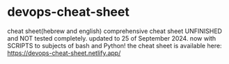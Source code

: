 # devops-cheat-sheet
cheat sheet(hebrew and english)
comprehensive cheat sheet UNFINISHED and NOT tested completely.
updated to 25 of September 2024.
now with SCRIPTS to subjects of bash and Python!
the cheat sheet is available here:
https://devops-cheat-sheet.netlify.app/
